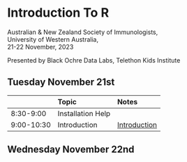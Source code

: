# Introduction To R

Australian & New Zealand Society of Immunologists,  
University of Western Australia,  
21-22 November, 2023

Presented by Black Ochre Data Labs, Telethon Kids Institute

## Tuesday November 21st

|     | Topic | Notes |
|:--- |:----- |:----- |
| 8:30-9:00 | Installation Help |    |
| 9:00-10:30 | Introduction | [Introduction](intro.html) |


## Wednesday November 22nd
